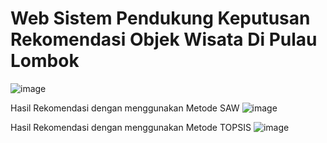 # Web Sistem Pendukung Keputusan Rekomendasi Objek Wisata Di Pulau Lombok
![image](https://user-images.githubusercontent.com/95263663/209799033-2f883a17-9e3f-4303-bab9-47481725cdd3.png)

Hasil Rekomendasi dengan menggunakan Metode SAW
![image](https://user-images.githubusercontent.com/95263663/209799315-b215b49e-6cd8-4b6d-98ba-f55d3ab0f93f.png)

Hasil Rekomendasi dengan menggunakan Metode TOPSIS
![image](https://user-images.githubusercontent.com/95263663/209799270-40da1403-1e81-4247-a0fd-cc188e95cf15.png)
